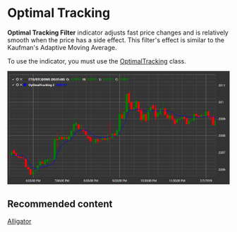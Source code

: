 # Optimal Tracking

**Optimal Tracking Filter** indicator adjusts fast price changes and is relatively smooth when the price has a side effect. This filter's effect is similar to the Kaufman's Adaptive Moving Average. 

To use the indicator, you must use the [OptimalTracking](xref:StockSharp.Algo.Indicators.OptimalTracking) class. 

![IndicatorOptimalTracking](../../../../images/indicatoroptimaltracking.png)

## Recommended content

[Alligator](alligator.md)
